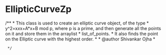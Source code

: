 # EllipticCurveZp

/** 
	 * This class is used to create an elliptic curve object, of the type 
	 * y^2=x*x*x+A*x+B mod p, where p is a prime, and then generate all the points on it and store them in the arraylist
	 * list_of_points. 
	 * It also finds the point on the Elliptic curve with the highest order. 
	 * 
	 * @author      Shivankar Ojha
	 * 
	 
	 */
